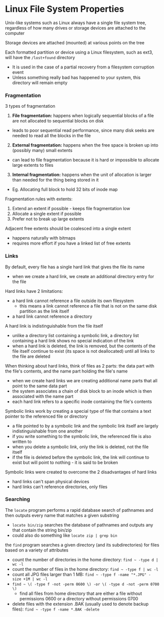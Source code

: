 # Linux File System Properties
Unix-like systems such as Linux always have a single file system tree, regardless of how many drives or storage devices are attached to the computer

Storage devices are attached (mounted) at various points on the tree

Each formatted partition or device using a Linux filesystem, such as ext3, will have the `/lost+found` directory
* It is used in the case of a partial recovery from a filesystem corruption event
* Unless something really bad has happened to your system, this directory will remain empty

### Fragmentation
3 types of fragmentation
1. **File fragmentation:** happens when logically sequential blocks of a file are not allocated to sequential blocks on disk
  * leads to poor sequential read performance, since many disk seeks are needed to read all the blocks in the file
2. **External fragmentation:** happens when the free space is broken up into (possibly many) small extents
  * can lead to file fragmentation because it is hard or impossible to allocate large extents to files
3. **Internal fragmentation:** happens when the unit of allocation is larger than needed for the thing being stored in it
  * Eg. Allocating full block to hold 32 bits of inode map

Fragmentation rules with extents:
1. Extend an extent if possible - keeps file fragmentation low
2. Allocate a single extent if possible
3. Prefer not to break up large extents

Adjacent free extents should be coalesced into a single extent
* happens naturally with bitmaps
* requires more effort if you have a linked list of free extents

### Links
By default, every file has a single hard link that gives the file its name
* when we create a hard link, we create an additional directory entry for the file

Hard links have 2 limitations:
* a hard link cannot reference a file outside its own filesystem
  * this means a link cannot reference a file that is not on the same disk partition as the link itself
* a hard link cannot reference a directory

A hard link is indistinguishable from the file itself
* unlike a directory list containing a symbolic link, a directory list containing a hard link shows no special indication of the link
* when a hard link is deleted, the link is removed, but the contents of the file itself continue to exist (its space is not deallocated) until all links to the file are deleted

When thinking about hard links, think of files as 2 parts: the data part with the file's contents, and the name part holding the file's name
* when we create hard links we are creating additional name parts that all point to the same data part
* the system associates a chain of disk block to an inode which is then associated with the name part
* each hard link refers to a specific inode containing the file's contents

Symbolic links work by creating a special type of file that contains a text pointer to the referenced file or directory
* a file pointed to by a symbolic link and the symbolic link itself are largely indistinguishable from one another
* if you write something to the symbolic link, the referenced file is also written to
* when you delete a symbolic link, only the link is deleted, not the file itself
* if the file is deleted before the symbolic link, the link will continue to exist but will point to nothing - it is said to be broken

Symbolic links were created to overcome the 2 disadvantages of hard links
* hard links can't span physical devices
* hard links can't reference directories, only files

### Searching
The `locate` program performs a rapid database search of pathnames and then outputs every name that matches a given substring
* `locate bin/zip` searches the database of pathnames and outputs any that contain the string bin/zip
* could also do something like `locate zip | grep bin`

the `find` program searches a given directory (and its subdirectories) for files based on a variety of attributes
* count the number of directories in the home directory: `find ~ -type d | wc -l`
* count the number of files in the home directory: `find ~ -type f | wc -l`
* count all JPG files larger than 1 MB: `find ~ -type f -name "*.JPG" -size +1M | wc -l`
* `find ~ \( -type f -not -perm 0600 \) -or \( -type d -not -perm 0700 \)`
  * find all files from home directory that are either a file without permissions 0600 or a directory without permissions 0700
* delete files with the extension .BAK (usually used to denote backup files): `find ~ -type f -name *.BAK -delete`
